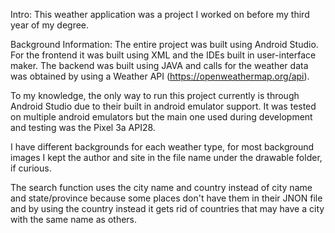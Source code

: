 Intro:
This weather application was a project I worked on before my third year of my degree. 

Background Information:
The entire project was built using Android Studio. For the frontend it was built using XML and the IDEs built in user-interface maker. The backend was built using JAVA and calls for the weather data was obtained by using a Weather API (https://openweathermap.org/api).

To my knowledge, the only way to run this project currently is through Android Studio due to their built in android emulator support. It was tested on multiple android emulators but the main one used during development and testing was the Pixel 3a API28.

I have different backgrounds for each weather type, for most background images I kept the author and site in the file name under the drawable folder, if curious.

The search function uses the city name and country instead of city name and state/province because some places don't have them in their JNON file and by using the country instead it gets rid of countries that may have a city with the same name as others.

